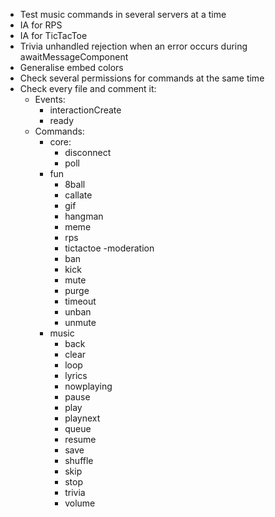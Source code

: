 - Test music commands in several servers at a time  
- IA for RPS  
- IA for TicTacToe  
- Trivia unhandled rejection when an error occurs during awaitMessageComponent
- Generalise embed colors
- Check several permissions for commands at the same time
- Check every file and comment it:  
  - Events:
    - interactionCreate
    - ready
  - Commands:
    - core:
      - disconnect
      - poll
    - fun
      - 8ball
      - callate
      - gif
      - hangman
      - meme
      - rps
      - tictactoe
    -moderation
      - ban
      - kick
      - mute
      - purge
      - timeout
      - unban
      - unmute   
    - music
      - back
      - clear
      - loop
      - lyrics
      - nowplaying
      - pause
      - play
      - playnext
      - queue
      - resume
      - save
      - shuffle
      - skip
      - stop
      - trivia
      - volume